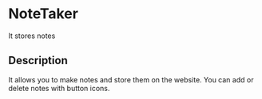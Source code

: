 # NoteTaker
It stores notes
## Description
It allows you to make notes and store them on the website.  You can add or delete notes with button icons.

